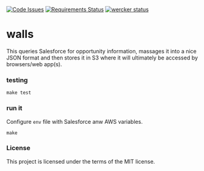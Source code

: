 [![Code Issues](https://www.quantifiedcode.com/api/v1/project/6ace56537d544b3cba66e6731d715b9e/badge.svg)](https://www.quantifiedcode.com/app/project/6ace56537d544b3cba66e6731d715b9e)
[![Requirements Status](https://requires.io/github/texastribune/walls/requirements.svg?branch=master)](https://requires.io/github/texastribune/walls/requirements/?branch=master)
[![wercker status](https://app.wercker.com/status/3248476a5b668c63d8231ed2bf3b1e47/m "wercker status")](https://app.wercker.com/project/bykey/3248476a5b668c63d8231ed2bf3b1e47)

# walls

This queries Salesforce for opportunity information, massages it into a nice JSON format and then stores it in S3 where it will ultimately be accessed by browsers/web app(s). 

### testing

`make test`

### run it

Configure `env` file with Salesforce anw AWS variables.

`make`

### License

This project is licensed under the terms of the MIT license.
